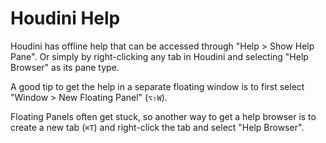 # Houdini Help

Houdini has offline help that can be accessed through "Help > Show Help Pane". Or simply by right-clicking any tab in Houdini and selecting "Help Browser" as its pane type.

A good tip to get the help in a separate floating window is to first select "Window > New Floating Panel" (`⌥⇧W`).

Floating Panels often get stuck, so another way to get a help browser is to create a new tab (`⌘T`) and right-click the tab and select "Help Browser".